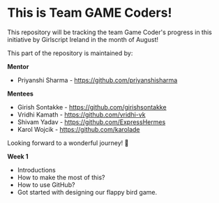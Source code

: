 # This is Team GAME Coders!

This repository will be tracking the team Game Coder's progress in this initiative by Girlscript Ireland in the month of August!

This part of the repository is maintained by:

**Mentor** 
* Priyanshi Sharma - https://github.com/priyanshisharma

**Mentees** 
* Girish Sontakke - https://github.com/girishsontakke    
* Vridhi Kamath - https://github.com/vridhi-vk
* Shivam Yadav - https://github.com/ExpressHermes
* Karol Wojcik - https://github.com/karolade

Looking forward to a wonderful journey! :tada:

**Week 1**
* Introductions
* How to make the most of this?
* How to use GitHub?
* Got started with designing our flappy bird game.
